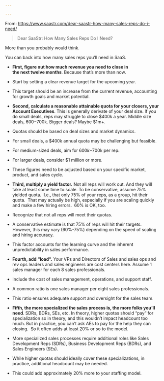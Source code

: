 ```yaml
---

---
```


From: https://www.saastr.com/dear-saastr-how-many-sales-reps-do-i-need/

> Dear SaaStr: How Many Sales Reps Do I Need?

More than you probably would think.

You can back into how many sales reps you’ll need in SaaS.

-   **First, figure out how much revenue you need to close in the next twelve months**. Because that’s more than now.

   - Start by setting a clear revenue target for the upcoming year.
   - This target should be an increase from the current revenue, accounting for growth goals and market potential.

-   **Second, calculate a reasonable attainable quota for your closers, your Account Executives**. This is generally derivate of your deal size. If you do small deals, reps may struggle to close $400k a year. Middle size deals, $600-$700k. Bigger deals? Maybe $1m+.

   - Quotas should be based on deal sizes and market dynamics.
   - For small deals, a $400k annual quota may be challenging but feasible.
   - For medium-sized deals, aim for $600k-$700k per rep.
   - For larger deals, consider $1 million or more.
   - These figures need to be adjusted based on your specific market, product, and sales cycle.

-   **Third, multiply a yield factor.** Not all reps will work out. And they will take at least some time to scale. To be conservative, assume 75% yielded quota.  I.e., that only 75% of your reps, as a group, hit their quota.  That may actually be high, especially if you are scaling quickly and make a few hiring errors.  60% is OK, too.

   - Recognize that not all reps will meet their quotas.
   - A conservative estimate is that 75% of reps will hit their targets. However, this may vary (60%-75%) depending on the speed of scaling and hiring accuracy.
   - This factor accounts for the learning curve and the inherent unpredictability in sales performance.

-   **Fourth, add “load”.** Your VPs and Directors of Sales and sales ops and rev ops leaders and sales engineers are cost centers here. Assume 1 sales manager for each 8 sales professionals.

   - Include the cost of sales management, operations, and support staff.
   - A common ratio is one sales manager per eight sales professionals.
   - This ratio ensures adequate support and oversight for the sales team.

-   **Fifth, the more specialized the sales process is, the more folks you’ll need**. SDRs, BDRs, SEs, etc. In theory, higher quotas should “pay” for specialization so in theory, and this wouldn’t impact headcount too much. But in practice, you can’t ask AEs to pay for the help they can closing.  So it often adds at least 20% or so to the model.

   - More specialized sales processes require additional roles like Sales Development Reps (SDRs), Business Development Reps (BDRs), and Sales Engineers (SEs).
   - While higher quotas should ideally cover these specializations, in practice, additional headcount may be needed.
   - This could add approximately 20% more to your staffing model.
